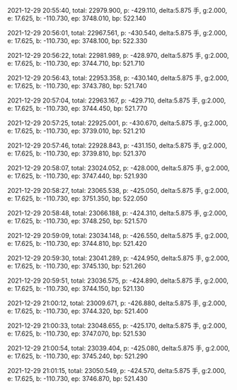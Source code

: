 2021-12-29 20:55:40, total: 22979.900, p: -429.110, delta:5.875 手, g:2.000, e: 17.625, b: -110.730, ep: 3748.010, bp: 522.140

2021-12-29 20:56:01, total: 22967.561, p: -430.540, delta:5.875 手, g:2.000, e: 17.625, b: -110.730, ep: 3748.100, bp: 522.330

2021-12-29 20:56:22, total: 22981.989, p: -428.970, delta:5.875 手, g:2.000, e: 17.625, b: -110.730, ep: 3744.710, bp: 521.710

2021-12-29 20:56:43, total: 22953.358, p: -430.140, delta:5.875 手, g:2.000, e: 17.625, b: -110.730, ep: 3743.780, bp: 521.740

2021-12-29 20:57:04, total: 22963.167, p: -429.710, delta:5.875 手, g:2.000, e: 17.625, b: -110.730, ep: 3744.450, bp: 521.770

2021-12-29 20:57:25, total: 22925.001, p: -430.670, delta:5.875 手, g:2.000, e: 17.625, b: -110.730, ep: 3739.010, bp: 521.210

2021-12-29 20:57:46, total: 22928.843, p: -431.150, delta:5.875 手, g:2.000, e: 17.625, b: -110.730, ep: 3739.810, bp: 521.370

2021-12-29 20:58:07, total: 23024.052, p: -428.000, delta:5.875 手, g:2.000, e: 17.625, b: -110.730, ep: 3747.440, bp: 521.930

2021-12-29 20:58:27, total: 23065.538, p: -425.050, delta:5.875 手, g:2.000, e: 17.625, b: -110.730, ep: 3751.350, bp: 522.050

2021-12-29 20:58:48, total: 23066.188, p: -424.310, delta:5.875 手, g:2.000, e: 17.625, b: -110.730, ep: 3748.250, bp: 521.570

2021-12-29 20:59:09, total: 23034.148, p: -426.550, delta:5.875 手, g:2.000, e: 17.625, b: -110.730, ep: 3744.810, bp: 521.420

2021-12-29 20:59:30, total: 23041.289, p: -424.950, delta:5.875 手, g:2.000, e: 17.625, b: -110.730, ep: 3745.130, bp: 521.260

2021-12-29 20:59:51, total: 23036.575, p: -424.890, delta:5.875 手, g:2.000, e: 17.625, b: -110.730, ep: 3744.150, bp: 521.130

2021-12-29 21:00:12, total: 23009.671, p: -426.880, delta:5.875 手, g:2.000, e: 17.625, b: -110.730, ep: 3744.320, bp: 521.400

2021-12-29 21:00:33, total: 23048.655, p: -425.170, delta:5.875 手, g:2.000, e: 17.625, b: -110.730, ep: 3747.070, bp: 521.530

2021-12-29 21:00:54, total: 23039.404, p: -425.080, delta:5.875 手, g:2.000, e: 17.625, b: -110.730, ep: 3745.240, bp: 521.290

2021-12-29 21:01:15, total: 23050.549, p: -424.570, delta:5.875 手, g:2.000, e: 17.625, b: -110.730, ep: 3746.870, bp: 521.430